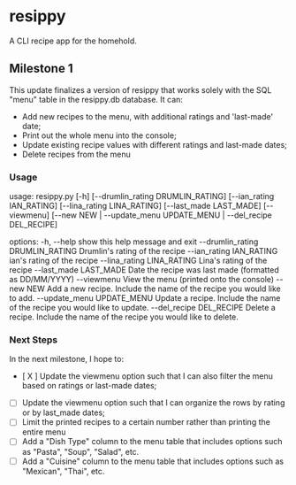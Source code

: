 # resippy
A CLI recipe app for the homehold.

## Milestone 1

This update finalizes a version of resippy that works solely with the SQL "menu" table in the resippy.db database. It can:
- Add new recipes to the menu, with additional ratings and 'last-made' date;
- Print out the whole menu into the console;
- Update existing recipe values with different ratings and last-made dates;
- Delete recipes from the menu

### Usage

usage: resippy.py [-h] [--drumlin_rating DRUMLIN_RATING] [--ian_rating IAN_RATING] [--lina_rating LINA_RATING]
[--last_made LAST_MADE] [--viewmenu]
[--new NEW | --update_menu UPDATE_MENU | --del_recipe DEL_RECIPE]

options:
-h, --help
show this help message and exit
--drumlin_rating DRUMLIN_RATING
Drumlin's rating of the recipe
--ian_rating IAN_RATING
ian's rating of the recipe
--lina_rating LINA_RATING
Lina's rating of the recipe
--last_made LAST_MADE
Date the recipe was last made (formatted as DD/MM/YYYY)
--viewmenu
View the menu (printed onto the console)
--new NEW
Add a new recipe. Include the name of the recipe you would like to add.
--update_menu UPDATE_MENU
Update a recipe. Include the name of the recipe you would like to update.
--del_recipe DEL_RECIPE
Delete a recipe. Include the name of the recipe you would like to delete.

### Next Steps

In the next milestone, I hope to:

- [ X ] Update the viewmenu option such that I can also filter the menu based on ratings or last-made dates;
- [ ] Update the viewmenu option such that I can organize the rows by rating or by last_made dates;
- [ ] Limit the printed recipes to a certain number rather than printing the entire menu
- [ ] Add a "Dish Type" column to the menu table that includes options such as "Pasta", "Soup", "Salad", etc.
- [ ] Add a "Cuisine" column to the menu table that includes options such as "Mexican", "Thai", etc.
